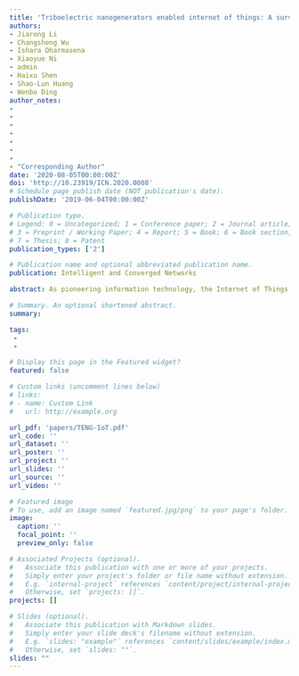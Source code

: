 ```yaml
---
title: 'Triboelectric nanogenerators enabled internet of things: A survey'
authors: 
- Jiarong Li
- Changsheng Wu
- Ishara Dharmasena
- Xiaoyue Ni
- admin
- Haixu Shen
- Shao-Lun Huang
- Wenbo Ding
author_notes:
- 
-
-
-
-
-
-
- "Corresponding Author"
date: '2020-08-05T00:00:00Z'
doi: 'http://10.23919/ICN.2020.0008'
# Schedule page publish date (NOT publication's date).
publishDate: '2019-06-04T00:00:00Z'

# Publication type.
# Legend: 0 = Uncategorized; 1 = Conference paper; 2 = Journal article;
# 3 = Preprint / Working Paper; 4 = Report; 5 = Book; 6 = Book section;
# 7 = Thesis; 8 = Patent
publication_types: ['2']

# Publication name and optional abbreviated publication name.
publication: Intelligent and Converged Networks

abstract: As pioneering information technology, the Internet of Things (IoT) targets at building an infrastructure of embedded devices and networks of connected objects, to offer omnipresent ecosystem and interaction across billions of smart devices, sensors, and actuators. The deployment of IoT calls for decentralized power supplies, self- powered sensors, and wireless transmission technologies, which have brought both opportunities and challenges to the existing solutions, especially when the network scales up. The Triboelectric Nanogenerators (TENGs), recently developed for mechanical energy harvesting and mechanical-to-electrical signal conversion, have the natural properties of energy and information, which have demonstrated high potentials in various applications of IoT. This context provides a comprehensive review of TENG enabled IoT and discusses the most popular and significant divisions. Firstly, the basic principle of TENG is re-examined in this article. Subsequently, a comprehensive and detailed review is given to the concept of IoT, followed by the scientific development of the TENG enabled IoT. Finally, the future of this evolving area is addressed.

# Summary. An optional shortened abstract.
summary: 

tags:
 - 
 - 

# Display this page in the Featured widget?
featured: false

# Custom links (uncomment lines below)
# links:
# - name: Custom Link
#   url: http://example.org

url_pdf: 'papers/TENG-IoT.pdf'
url_code: ''
url_dataset: ''
url_poster: ''
url_project: ''
url_slides: ''
url_source: ''
url_video: ''

# Featured image
# To use, add an image named `featured.jpg/png` to your page's folder.
image:
  caption: ''
  focal_point: ''
  preview_only: false

# Associated Projects (optional).
#   Associate this publication with one or more of your projects.
#   Simply enter your project's folder or file name without extension.
#   E.g. `internal-project` references `content/project/internal-project/index.md`.
#   Otherwise, set `projects: []`.
projects: []

# Slides (optional).
#   Associate this publication with Markdown slides.
#   Simply enter your slide deck's filename without extension.
#   E.g. `slides: "example"` references `content/slides/example/index.md`.
#   Otherwise, set `slides: ""`.
slides: ""
---
```

